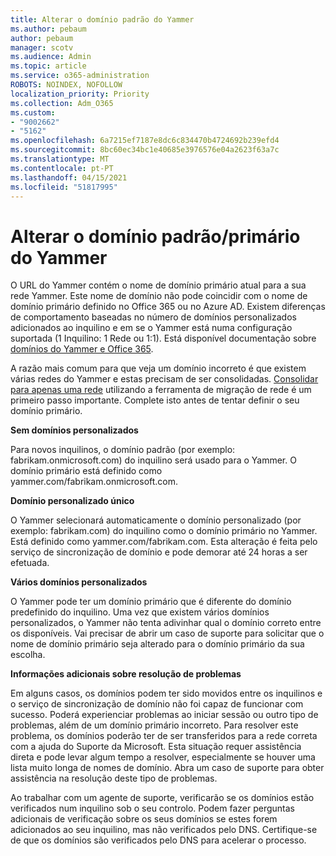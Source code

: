 ```yaml
---
title: Alterar o domínio padrão do Yammer
ms.author: pebaum
author: pebaum
manager: scotv
ms.audience: Admin
ms.topic: article
ms.service: o365-administration
ROBOTS: NOINDEX, NOFOLLOW
localization_priority: Priority
ms.collection: Adm_O365
ms.custom:
- "9002662"
- "5162"
ms.openlocfilehash: 6a7215ef7187e8dc6c834470b4724692b239efd4
ms.sourcegitcommit: 8bc60ec34bc1e40685e3976576e04a2623f63a7c
ms.translationtype: MT
ms.contentlocale: pt-PT
ms.lasthandoff: 04/15/2021
ms.locfileid: "51817995"
---
```

# <a name="changing-the-defaultprimary-yammer-domain"></a>Alterar o domínio padrão/primário do Yammer

O URL do Yammer contém o nome de domínio primário atual para a sua rede Yammer. Este nome de domínio não pode coincidir com o nome de domínio primário definido no Office 365 ou no Azure AD. Existem diferenças de comportamento baseadas no número de domínios personalizados adicionados ao inquilino e em se o Yammer está numa configuração suportada (1 Inquilino: 1 Rede ou 1:1). Está disponível documentação sobre [domínios do Yammer e Office 365](https://docs.microsoft.com/yammer/configure-your-yammer-network/manage-yammer-domains).

A razão mais comum para que veja um domínio incorreto é que existem várias redes do Yammer e estas precisam de ser consolidadas. [Consolidar para apenas uma rede](https://docs.microsoft.com/yammer/configure-your-yammer-network/consolidate-multiple-yammer-networks) utilizando a ferramenta de migração de rede é um primeiro passo importante. Complete isto antes de tentar definir o seu domínio primário.

**Sem domínios personalizados**

Para novos inquilinos, o domínio padrão (por exemplo: fabrikam.onmicrosoft.com) do inquilino será usado para o Yammer. O domínio primário está definido como yammer.com/fabrikam.onmicrosoft.com.

**Domínio personalizado único**

O Yammer selecionará automaticamente o domínio personalizado (por exemplo: fabrikam.com) do inquilino como o domínio primário no Yammer. Está definido como yammer.com/fabrikam.com. Esta alteração é feita pelo serviço de sincronização de domínio e pode demorar até 24 horas a ser efetuada.

**Vários domínios personalizados**

O Yammer pode ter um domínio primário que é diferente do domínio predefinido do inquilino. Uma vez que existem vários domínios personalizados, o Yammer não tenta adivinhar qual o domínio correto entre os disponíveis. Vai precisar de abrir um caso de suporte para solicitar que o nome de domínio primário seja alterado para o domínio primário da sua escolha.

**Informações adicionais sobre resolução de problemas**

Em alguns casos, os domínios podem ter sido movidos entre os inquilinos e o serviço de sincronização de domínio não foi capaz de funcionar com sucesso. Poderá experienciar problemas ao iniciar sessão ou outro tipo de problemas, além de um domínio primário incorreto. Para resolver este problema, os domínios poderão ter de ser transferidos para a rede correta com a ajuda do Suporte da Microsoft. Esta situação requer assistência direta e pode levar algum tempo a resolver, especialmente se houver uma lista muito longa de nomes de domínio. Abra um caso de suporte para obter assistência na resolução deste tipo de problemas.

Ao trabalhar com um agente de suporte, verificarão se os domínios estão verificados num inquilino sob o seu controlo. Podem fazer perguntas adicionais de verificação sobre os seus domínios se estes forem adicionados ao seu inquilino, mas não verificados pelo DNS. Certifique-se de que os domínios são verificados pelo DNS para acelerar o processo.
